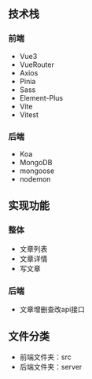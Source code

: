 ## 技术栈
### 前端
- Vue3
- VueRouter
- Axios
- Pinia
- Sass
- Element-Plus
- Vite
- Vitest
### 后端
- Koa
- MongoDB
- mongoose
- nodemon

## 实现功能
### 整体
- 文章列表
- 文章详情
- 写文章

### 后端
- 文章增删查改api接口

## 文件分类
- 前端文件夹：src
- 后端文件夹：server